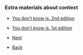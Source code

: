 ### Extra materials about context

- [You don't know js, 2nd edition](https://github.com/getify/You-Dont-Know-JS/blob/2nd-ed/objects-classes/ch4.md)
- [You don't know js, 1st edition](https://github.com/azat-io/you-dont-know-js-ru/blob/master/this%20%26%20object%20prototypes/README.md#you-dont-know-js-this--object-prototypes)

- [Next](../readme.md)
- [Back](./binding.md)
